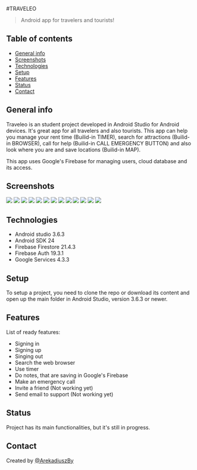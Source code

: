 #TRAVELEO

>Android app for travelers and tourists!

## Table of contents
* [General info](#general-info)
* [Screenshots](#screenshots)
* [Technologies](#technologies)
* [Setup](#setup)
* [Features](#features)
* [Status](#status)
* [Contact](#contact)

## General info
Traveleo is an student project developed in Android Studio for Android devices. It's great app for all travelers and also tourists.
This app can help you manage your rent time (Builid-in TIMER), search for attractions (Builid-in BROWSER), call for help (Builid-in CALL 
EMERGENCY BUTTON) and also look where you are and save locations (Builid-in MAP).

This app uses Google's Firebase for managing users, cloud database and its access.

## Screenshots
![](screenshots/splashscreen.png)
![](screenshots/usercreated.png)
![](screenshots/notes.png)
![](screenshots/map.png)
![](screenshots/call.png)
![](/screenshots/timer.png)
![](/screenshots/timer2.png)
![](screenshots/browser.png)
![](screenshots/login.png)
![](screenshots/register.png)
![](screenshots/timer.png)
![](screenshots/userdatabase.png)
![](screenshots/database.png)

## Technologies
* Android studio 3.6.3
* Android SDK 24
* Firebase Firestore 21.4.3
* Firebase Auth 19.3.1
* Google Services 4.3.3

## Setup
To setup a project, you need to clone the repo or download its content and open up the main folder in Android Studio, version 3.6.3 or newer.

## Features
List of ready features:
* Signing in
* Signing up
* Singing out
* Search the web browser
* Use timer
* Do notes, that are saving in Google's Firebase
* Make an emergency call
* Invite a friend (Not working yet)
* Send email to support (Not working yet)

## Status
Project has its main functionalities, but it's still in progress.

## Contact
Created by [@ArekadiuszBy](https://github.com/ArekadiuszBy)
